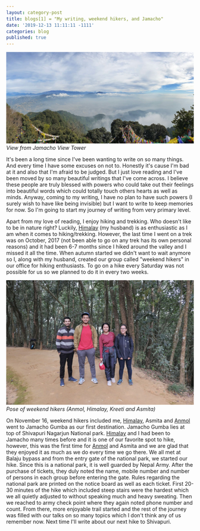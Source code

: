 ```yaml
---
layout: category-post
title: blogs[1] = "My writing, weekend hikers, and Jamacho"
date: '2019-12-13 11:11:11 -1111'
categories: blog
published: true
---
```

![Jamacho View](/assets/images/jamacho-cover.jpeg)
*View from Jamacho View Tower*

It's been a long time since I've been wanting to write on so many things. And every time I have some excuses on not to. Honestly it's cause I'm bad at it and also that I'm afraid to be judged. But I just love reading and I've been moved by so many beautiful writings that I've come across. I believe these people are truly blessed with powers who could take out their feelings into beautiful words which could totally touch others hearts as well as minds. Anyway, coming to my writing, I have no  plan to have such powers (I surely wish to have like being invisible) but I want to write to keep memories for now. So I'm going to start my journey of writing from very primary level.

<!--more-->

Apart from my love of reading, I enjoy hiking and trekking. Who doesn't like to be in nature right? Luckily, [Himalay](https://himalay.com.np/) (my husband) is as enthusiastic as I am when it comes to hiking/trekking. However, the last time I went on a trek was on October, 2017 (not been able to go on any trek has its own personal reasons) and  it had been 6-7 months since I hiked around the valley and I missed it all the time. When autumn started we didn't want to wait anymore so I, along with my husband, created our group called "weekend hikers" in our office for hiking enthusiasts. To go on a hike every Saturday was not possible for us so we planned to do it in every two weeks.

![](/assets/images/anmol-himalay-kreeti-asmita.jpeg)
*Pose of weekend hikers (Anmol, Himalay, Kreeti and Asmita)*

On November 16, weekend hikers included me, [Himalay](https://himalay.com.np/), Asmita and [Anmol](http://anmolchalise.com.np/) went to Jamacho Gumba as our first destination. Jamacho Gumba lies at top of Shivapuri Nagarjun National park. [Himalay](https://himalay.com.np/) and I had been to Jamacho many times before and it is one of our favorite spot to hike, however, this was the first time for [Anmol](http://anmolchalise.com.np/) and Asmita and we are glad that they enjoyed it as much as we do every time we go there. We all met at Balaju bypass and from the entry gate of the national park, we started our hike. Since this is a national park, it is well guarded by Nepal Army. After the purchase of tickets, they duly noted the name, mobile number and number of persons in each group before entering the gate. Rules regarding the national park are printed on the notice board as well as each ticket. First 20-30 minutes of the hike which included steep stairs were the hardest which we all quietly adjusted to without speaking much and heavy sweating. Then we reached to army check point where they again noted phone number and count. From there, more enjoyable trail started and the rest of the journey was filled with our talks on so many topics which I don't think any of us remember now. Next time I'll write about our next hike to Shivapuri.

